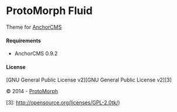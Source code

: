 ProtoMorph Fluid
======================

Theme for [AnchorCMS][2]

#### Requirements

- AnchorCMS 0.9.2

#### License

[GNU General Public License v2][GNU General Public License v2][3]

© 2014 - [ProtoMorph][1]

[1]: http://protomorph.tk/
[2]: http://anchorcms.com/
[3]: http://opensource.org/licenses/GPL-2.0tk/)
